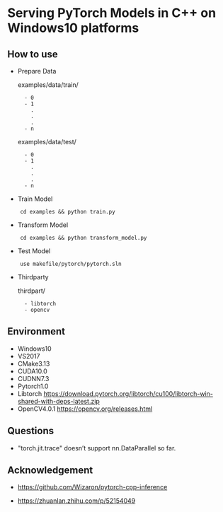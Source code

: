 # Serving PyTorch Models in C++ on Windows10 platforms

## How to use

- Prepare Data

	examples/data/train/
	
		- 0
		- 1
		  .
		  .
		  .
		- n
		
	examples/data/test/
	
		- 0
		- 1
		  .
		  .
		  .
		- n

- Train Model
```
	cd examples && python train.py
```
- Transform Model
```
	cd examples && python transform_model.py
```
- Test Model
```
	use makefile/pytorch/pytorch.sln
```	
- Thirdparty

	thirdpart/
	
		- libtorch  
		- opencv 

## Environment

- Windows10
- VS2017
- CMake3.13
- CUDA10.0
- CUDNN7.3
- Pytorch1.0
- Libtorch https://download.pytorch.org/libtorch/cu100/libtorch-win-shared-with-deps-latest.zip
- OpenCV4.0.1 https://opencv.org/releases.html

## Questions

- "torch.jit.trace" doesn’t support nn.DataParallel so far.

	
## Acknowledgement

- https://github.com/Wizaron/pytorch-cpp-inference

- https://zhuanlan.zhihu.com/p/52154049

